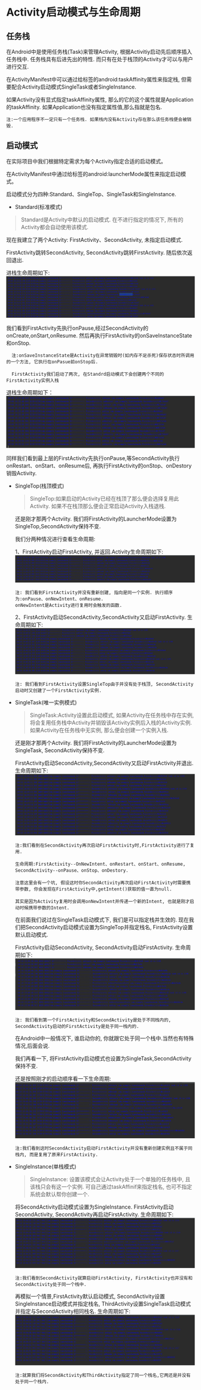
# Activity启动模式与生命周期 #
## 任务栈 ##
 在Android中是使用任务栈(Task)来管理Activity, 根据Activitiy启动先后顺序插入任务栈中. 任务栈具有后进先出的特性. 而只有在处于栈顶的Activity才可以与用户进行交互.
 
 在ActivityManifest中可以通过给<activity>标签的android:taskAffinity属性来指定栈, 但需要配合Activity启动模式SingleTask或者SingleInstance.
 
 如果Activity没有显式指定taskAffinity属性, 那么的它的这个属性就是Application的taskAffinity. 如果Application也没有指定属性值,那么指就是包名.
 
    注:一个应用程序不一定只有一个任务栈. 如果栈内没有Activity存在那么该任务栈便会被销毁.
    
 ## 启动模式 ##

 在实际项目中我们根据特定需求为每个Activity指定合适的启动模式。
 
 在ActivityManifest中通过给<activity>标签的android:launcherMode属性来指定启动模式。
     
 启动模式分为四种:Standard、SingleTop、SingleTask和SingleInstance.

* Standard(标准模式)

 > Standard是Activity中默认的启动模式. 在不进行指定的情况下, 所有的Activity都会自动使用该模式.
  
  现在我建立了两个Activity: FirstActivity、SecondActivity, 未指定启动模式.
   
  FirstActivity跳转SecondActivity, SecondActivity跳转FirstActivity. 随后依次返回退出.
  
  进栈生命周期如下: ![standard启动生命周期](https://raw.githubusercontent.com/qinf1996/record/master/standard%E5%90%AF%E5%8A%A8%E6%A8%A1%E5%BC%8F-1.png)
  
  我们看到FirstActivity先执行onPause,经过SecondActivity的onCreate,onStart,onResume. 然后再执行FirstActivity的onSaveInstanceState和onStop.
  
      注:onSaveInstanceState是Activity在异常销毁时(如内存不足杀死)保存状态时所调用的一个方法, 它执行在onPasue前onStop后.
      
      FirstActivity我们启动了两次, 在Standrd启动模式下会创建两个不同的FirstActivity实例入栈
      
  退栈生命周期如下：![standard退出生命周期](https://raw.githubusercontent.com/qinf1996/record/master/standard%E5%90%AF%E5%8A%A8%E6%A8%A1%E5%BC%8F-2.png)
  
  同样我们看到最上层的FirstActivity先执行onPause,等SecondActivity执行onRestart、onStart、onResume后, 再执行FirstActivity的onStop、onDestory销毁Activity.
  
* SingleTop(栈顶模式)

   > SingleTop:如果启动的Activity已经在栈顶了那么便会选择复用此Activity. 如果不在栈顶那么便会正常启动Activity入栈退栈.
  
     还是刚才那两个Actviity. 我们将FirstActivity的LauncherMode设置为SingleTop,SecondActivity保持不变.
  
     我们分两种情况进行查看生命周期:
    
     1、FirstActivity启动FirstActivity, 并返回.Activity生命周期如下:![singletop-1](https://raw.githubusercontent.com/qinf1996/record/master/singletop%E5%90%AF%E5%8A%A8%E6%A8%A1%E5%BC%8F-1.png)
    
      注: 我们看到FirstActivity并没有重新创建, 指向是同一个实例. 执行顺序为:onPause、onNewIntent、onResume.  
      onNewIntent是Activity进行复用时会触发的函数.
      
     2、FirstActivity启动SecondActivity,SecondActivity又启动FirstActivity. 生命周期如下:![singletop-2](https://raw.githubusercontent.com/qinf1996/record/master/singletop%E5%90%AF%E5%8A%A8%E6%A8%A1%E5%BC%8F-2.png)
    
      注: 我们看到FirstActivity设置SingleTop由于并没有处于栈顶, SecondActivity启动时又创建了一个FirstActivity实例.
      
* SingleTask(唯一实例模式)
   
    > SingleTask:Activity设置此启动模式, 如果Activity在任务栈中存在实例, 将会复用任务栈中Activity并销毁该Activity实例后入栈的Activity实例.  
    如果Activity在任务栈中无实例, 那么便会创建一个实例入栈.
   
    还是刚才那两个Actviity. 我们将FirstActivity的LauncherMode设置为SingleTask, SecondActivity保持不变.
   
    FirstActivity启动SecondActivity,SecondActivity又启动FirstActivity并退出. 生命周期如下:![singletask-1](https://raw.githubusercontent.com/qinf1996/record/master/singletask%E5%90%AF%E5%8A%A8%E6%A8%A1%E5%BC%8F-1.png)
   
      注:我们看到在SecondActivity再次启动FirstActivity时,FirstActivity进行了复用.  
      
      生命周期:FirstActivity--OnNewIntent、onRestart、onStart、onResume, SecondActivity--onPause、onStop、onDestory.  

      注意这里会有一个坑, 假设这时你SecondActivity再次启动FirstActivity时需要携带参数, 你会发现在FirstActivity中,getIntent()获取的值一直为null.  
  
      其实是因为Activity复用时会调用onNewIntent并传递一个新的Intent, 也就是刚才启动时候携带参数的Intent.
      
    在前面我们说过在SingleTask启动模式下, 我们是可以指定栈并生效的. 现在我们把SecondActivity启动模式设置为SingleTop并指定栈名, FirstActivity设置默认启动模式. 
   
    FirstActivity启动SecondActivity, SecondActivity启动FirstActivity. 生命周期如下:![singletask-2](https://raw.githubusercontent.com/qinf1996/record/master/singletask%E5%90%AF%E5%8A%A8%E6%A8%A1%E5%BC%8F-2.png)

      注: 我们看到第一个FirstActivity和SecondActivity是处于不同栈内的, SecondActivity启动的FirstActivity是处于同一栈内的.  
    
     在Android中一般情况下, 谁启动你的, 你就跟它处于同一个栈中.当然也有特殊情况,后面会说.
      
     我们再看一下, 将FirstActivity启动模式也设置为SingleTask,SecondActivity保持不变.
    
     还是按照刚才的启动顺序看一下生命周期:
     ![singletask-3](https://raw.githubusercontent.com/qinf1996/record/master/singletask%E5%90%AF%E5%8A%A8%E6%A8%A1%E5%BC%8F-3.png)
    
      注:我们看到这时SecondActivity启动FirstActivity并没有重新创建实例且不属于同栈内, 而是复用了原来FirstActivity.
      
 * SingleInstance(单栈模式)

   > SingleInstance: 设置该模式会让Activity处于一个单独的任务栈中, 且该栈只会有这一个实例. 可自己通过taskAffinif来指定栈名, 也可不指定系统会默认帮你创建一个.
    
     将SecondActivity启动模式设置为SingleInstance. FirstActivity启动SecondActivity, SecondActivity再启动FirstActivity.
     生命周期如下:![singleinstance-1](https://raw.githubusercontent.com/qinf1996/record/master/singleinstance%E5%90%AF%E5%8A%A8%E6%A8%A1%E5%BC%8F-2.png)
    
       注:我们看到SecondActivity就算启动FirstActivity, FirstActivity也并没有和SecondActivity处于同一个栈中.
      
     再模拟一个情景,FirstActivity默认启动模式, SecondActivity设置SingleInstance启动模式并指定栈名, ThirdActivity设置SingleTask启动模式并指定与SecondActivity相同栈名. 生命周期如下: ![singleinstance-2](https://raw.githubusercontent.com/qinf1996/record/master/singleinstance%E5%90%AF%E5%8A%A8%E6%A8%A1%E5%BC%8F-2.png)

       注:就算我们将SecondActivity和ThirdActivity指定了同一个栈名,它两还是并没有处于同一个栈内.
 
 
